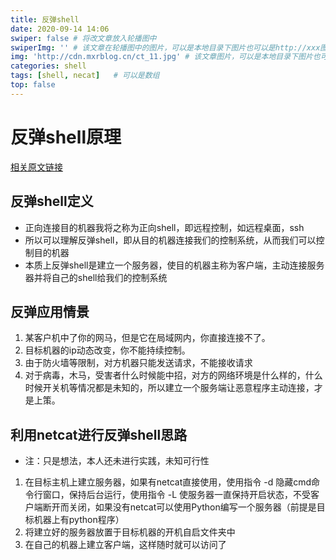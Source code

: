 ```yaml
---
title: 反弹shell
date: 2020-09-14 14:06
swiper: false # 将改文章放入轮播图中
swiperImg: '' # 该文章在轮播图中的图片，可以是本地目录下图片也可以是http://xxx图片
img: 'http://cdn.mxrblog.cn/ct_11.jpg' # 该文章图片，可以是本地目录下图片也可以是http://xxx图片
categories: shell
tags: [shell, necat]   # 可以是数组
top: false
---
```


# 反弹shell原理

[相关原文链接](https://www.cnblogs.com/iouwenbo/p/11277453.html)

## 反弹shell定义

<!--more-->

- 正向连接目的机器我将之称为正向shell，即远程控制，如远程桌面，ssh
- 所以可以理解反弹shell，即从目的机器连接我们的控制系统，从而我们可以控制目的机器
- 本质上反弹shell是建立一个服务器，使目的机器主称为客户端，主动连接服务器并将自己的shell给我们的控制系统

## 反弹应用情景

1. 某客户机中了你的网马，但是它在局域网内，你直接连接不了。
2. 目标机器的ip动态改变，你不能持续控制。
3. 由于防火墙等限制，对方机器只能发送请求，不能接收请求
4. 对于病毒，木马，受害者什么时候能中招，对方的网络环境是什么样的，什么时候开关机等情况都是未知的，所以建立一个服务端让恶意程序主动连接，才是上策。

## 利用netcat进行反弹shell思路

- 注：只是想法，本人还未进行实践，未知可行性

1. 在目标主机上建立服务器，如果有netcat直接使用，使用指令 -d 隐藏cmd命令行窗口，保持后台运行，使用指令 -L 使服务器一直保持开启状态，不受客户端断开而关闭，如果没有netcat可以使用Python编写一个服务器（前提是目标机器上有python程序）
2. 将建立好的服务器放置于目标机器的开机自启文件夹中
3. 在自己的机器上建立客户端，这样随时就可以访问了

